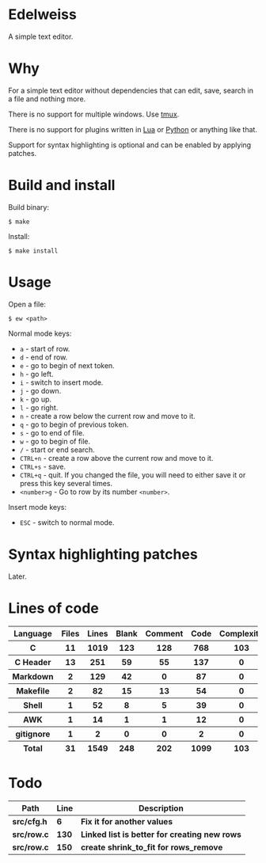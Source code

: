 # Edelweiss

A simple text editor.

# Why

For a simple text editor without dependencies that can edit, save, search in a file and nothing more.

There is no support for multiple windows. Use [tmux](https://github.com/tmux/tmux).

There is no support for plugins written in [Lua](https://en.wikipedia.org/wiki/Lua_(programming_language)) or [Python](https://en.wikipedia.org/wiki/Python_(programming_language)) or anything like that.

Support for syntax highlighting is optional and can be enabled by applying patches.

# Build and install

Build binary:

```
$ make
```

Install:

```
$ make install
```

# Usage

Open a file:

```
$ ew <path>
```

Normal mode keys:

- `a` - start of row.
- `d` - end of row.
- `e` - go to begin of next token.
- `h` - go left.
- `i` - switch to insert mode.
- `j` - go down.
- `k` - go up.
- `l` - go right.
- `n` - create a row  below the current row and move to it.
- `q` - go to begin of previous token.
- `s` - go to end of file.
- `w` - go to begin of file.
- `/` - start or end search.
- `CTRL+n` - create a row above the current row and move to it.
- `CTRL+s` - save.
- `CTRL+q` - quit. If you changed the file, you will need to either save it or press this key several times.
- `<number>g` - Go to row by its number `<number>`.

Insert mode keys:

- `ESC` - switch to normal mode.

# Syntax highlighting patches

Later.

# Lines of code

<table id="scc-table">
	<thead><tr>
		<th>Language</th>
		<th>Files</th>
		<th>Lines</th>
		<th>Blank</th>
		<th>Comment</th>
		<th>Code</th>
		<th>Complexity</th>
		<th>Bytes</th>
	</tr></thead>
	<tbody><tr>
		<th>C</th>
		<th>11</th>
		<th>1019</th>
		<th>123</th>
		<th>128</th>
		<th>768</th>
		<th>103</th>
		<th>19418</th>
	</tr><tr>
		<th>C Header</th>
		<th>13</th>
		<th>251</th>
		<th>59</th>
		<th>55</th>
		<th>137</th>
		<th>0</th>
		<th>5022</th>
	</tr><tr>
		<th>Markdown</th>
		<th>2</th>
		<th>129</th>
		<th>42</th>
		<th>0</th>
		<th>87</th>
		<th>0</th>
		<th>2746</th>
	</tr><tr>
		<th>Makefile</th>
		<th>2</th>
		<th>82</th>
		<th>15</th>
		<th>13</th>
		<th>54</th>
		<th>0</th>
		<th>1862</th>
	</tr><tr>
		<th>Shell</th>
		<th>1</th>
		<th>52</th>
		<th>8</th>
		<th>5</th>
		<th>39</th>
		<th>0</th>
		<th>1008</th>
	</tr><tr>
		<th>AWK</th>
		<th>1</th>
		<th>14</th>
		<th>1</th>
		<th>1</th>
		<th>12</th>
		<th>0</th>
		<th>220</th>
	</tr><tr>
		<th>gitignore</th>
		<th>1</th>
		<th>2</th>
		<th>0</th>
		<th>0</th>
		<th>2</th>
		<th>0</th>
		<th>13</th>
	</tr></tbody>
	<tfoot><tr>
		<th>Total</th>
		<th>31</th>
		<th>1549</th>
		<th>248</th>
		<th>202</th>
		<th>1099</th>
		<th>103</th>
    	<th>30289</th>
	</tr></tfoot>
	</table>

# Todo

|Path|Line|Description|
|-|-|-|
|**src/cfg.h**|**6**|**Fix it for another values**|
|**src/row.c**|**130**|**Linked list is better for creating new rows**|
|**src/row.c**|**150**|**create shrink_to_fit for rows_remove**|
